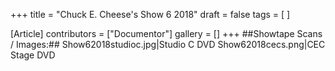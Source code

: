 +++
title = "Chuck E. Cheese's Show 6 2018"
draft = false
tags = [ ]

[Article]
contributors = ["Documentor"]
gallery = []
+++
##Showtape Scans / Images:##
<gallery>
Show62018studioc.jpg|Studio C DVD
Show62018cecs.png|CEC Stage DVD
</gallery>